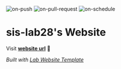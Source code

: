 
  ![on-push](../../actions/workflows/on-push.yaml/badge.svg)
  ![on-pull-request](../../actions/workflows/on-pull-request.yaml/badge.svg)
  ![on-schedule](../../actions/workflows/on-schedule.yaml/badge.svg)

  # sis-lab28's Website

  Visit **[website url](#)** 🚀

  _Built with [Lab Website Template](https://greene-lab.gitbook.io/lab-website-template-docs)_
